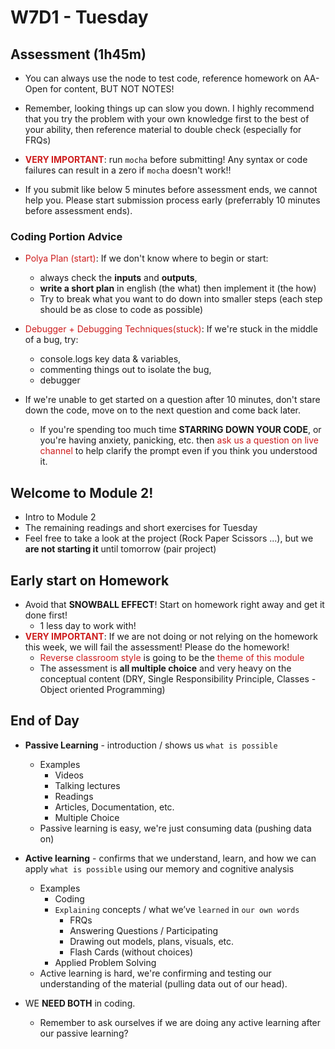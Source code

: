 # W7D1 - Tuesday

## Assessment (1h45m)
- You can always use the node to test code, reference homework on AA-Open for content, BUT NOT NOTES! 

- Remember, looking things up can slow you down. I highly recommend that you try the problem with your own knowledge first to the best of your ability, then reference material to double check (especially for FRQs)

- <span style="color:#cd1d1d;">**VERY IMPORTANT**</span>: run `mocha` before submitting! Any syntax or code failures can result in a zero if `mocha` doesn't work!!
  
- If you submit like below 5 minutes before assessment ends, we cannot help you. Please start submission process early (preferrably 10 minutes before assessment ends).

### Coding Portion Advice
- <span style="color:#cd1d1d;">Polya Plan (start)</span>: If we don't know where to begin or start:
  - always check the **inputs** and **outputs**, 
  - **write a short plan** in english (the what) then implement it (the how)
  - Try to break what you want to do down into smaller steps (each step should be as close to code as possible)

-  <span style="color:#cd1d1d;">Debugger + Debugging Techniques(stuck)</span>: If we're stuck in the middle of a bug, try:
   -  console.logs key data & variables,
   -  commenting things out to isolate the bug, 
   -  debugger 

- If we're unable to get started on a question after 10 minutes, don't stare down the code, move on to the next question and come back later.  
  - If you're spending too much time **STARRING DOWN YOUR CODE**, or you're having anxiety, panicking, etc. then <span style="color:#cd1d1d;">ask us a question on live channel</span> to help clarify the prompt even if you think you understood it.


## Welcome to Module 2!
- Intro to Module 2
- The remaining readings and short exercises for Tuesday
- Feel free to take a look at the project (Rock Paper Scissors ...), but we **are not starting it** until tomorrow (pair project) 

## Early start on Homework
- Avoid that **SNOWBALL EFFECT**! Start on homework right away and get it done first!
  - 1 less day to work with! 
- <span style="color:#cd1d1d;">**VERY IMPORTANT**</span>: If we are not doing or not relying on the homework this week, we will fail the assessment! Please do the homework!
  - <span style="color:#cd1d1d;">Reverse classroom style</span> is going to be the <span style="color:#cd1d1d;">theme of this module</span>
  - The assessment is **all multiple choice** and very heavy on the conceptual content (DRY, Single Responsibility Principle, Classes - Object oriented Programming)
	
## End of Day
- **Passive Learning** - introduction / shows us `what is possible`
  - Examples
    - Videos
    - Talking lectures
    - Readings
    - Articles, Documentation, etc.
    - Multiple Choice
  - Passive learning is easy, we're just consuming data (pushing data on)

- **Active learning** - confirms that we understand, learn, and how we can apply `what is possible` using our memory and cognitive analysis 
  - Examples
    - Coding
    - `Explaining` concepts / what we’ve `learned` in `our own words`
      - FRQs
      - Answering Questions / Participating
      - Drawing out models, plans, visuals, etc.
      - Flash Cards (without choices)
    - Applied Problem Solving
  - Active learning is hard, we're confirming and testing our understanding of the material (pulling data out of our head).

- WE **NEED BOTH** in coding. 
  - Remember to ask ourselves if we are doing any active learning after our passive learning?